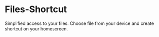 # Files-Shortcut
Simplified access to your files.
Choose file from your device and create shortcut on your homescreen.
